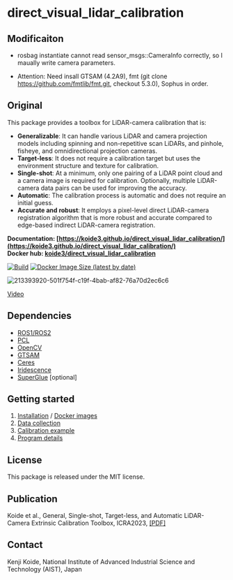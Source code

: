 # direct_visual_lidar_calibration

## Modificaiton

- rosbag instantiate cannot read sensor_msgs::CameraInfo correctly, so I maually write camera parameters.

- Attention: Need insall GTSAM (4.2A9), fmt (git clone https://github.com/fmtlib/fmt.git, checkout 5.3.0), Sophus in order. 

## Original

This package provides a toolbox for LiDAR-camera calibration that is: 

- **Generalizable**: It can handle various LiDAR and camera projection models including spinning and non-repetitive scan LiDARs, and pinhole, fisheye, and omnidirectional projection cameras.
- **Target-less**: It does not require a calibration target but uses the environment structure and texture for calibration.
- **Single-shot**: At a minimum, only one pairing of a LiDAR point cloud and a camera image is required for calibration. Optionally, multiple LiDAR-camera data pairs can be used for improving the accuracy.
- **Automatic**: The calibration process is automatic and does not require an initial guess.
- **Accurate and robust**: It employs a pixel-level direct LiDAR-camera registration algorithm that is more robust and accurate compared to edge-based indirect LiDAR-camera registration.

**Documentation: [https://koide3.github.io/direct_visual_lidar_calibration/](https://koide3.github.io/direct_visual_lidar_calibration/)**  
**Docker hub: [koide3/direct_visual_lidar_calibration](https://hub.docker.com/repository/docker/koide3/direct_visual_lidar_calibration)**

[![Build](https://github.com/koide3/direct_visual_lidar_calibration/actions/workflows/push.yaml/badge.svg)](https://github.com/koide3/direct_visual_lidar_calibration/actions/workflows/push.yaml) [![Docker Image Size (latest by date)](https://img.shields.io/docker/image-size/koide3/direct_visual_lidar_calibration)](https://hub.docker.com/repository/docker/koide3/direct_visual_lidar_calibration)

![213393920-501f754f-c19f-4bab-af82-76a70d2ec6c6](https://user-images.githubusercontent.com/31344317/213427328-ddf72a71-9aeb-42e8-86a5-9c2ae19890e3.jpg)

[Video](https://www.youtube.com/watch?v=7TM7wGthinc&feature=youtu.be)

## Dependencies

- [ROS1/ROS2](https://www.ros.org/)
- [PCL](https://pointclouds.org/)
- [OpenCV](https://opencv.org/)
- [GTSAM](https://gtsam.org/)
- [Ceres](http://ceres-solver.org/)
- [Iridescence](https://github.com/koide3/iridescence)
- [SuperGlue](https://github.com/magicleap/SuperGluePretrainedNetwork) [optional]

## Getting started

1. [Installation](https://koide3.github.io/direct_visual_lidar_calibration/installation/) / [Docker images](https://koide3.github.io/direct_visual_lidar_calibration/docker/)
2. [Data collection](https://koide3.github.io/direct_visual_lidar_calibration/collection/)
3. [Calibration example](https://koide3.github.io/direct_visual_lidar_calibration/example/)
4. [Program details](https://koide3.github.io/direct_visual_lidar_calibration/programs/)

## License

This package is released under the MIT license.

## Publication

Koide et al., General, Single-shot, Target-less, and Automatic LiDAR-Camera Extrinsic Calibration Toolbox, ICRA2023, [[PDF]](https://staff.aist.go.jp/k.koide/assets/pdf/icra2023.pdf)

## Contact

Kenji Koide, National Institute of Advanced Industrial Science and Technology (AIST), Japan
